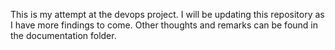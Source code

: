 This is my attempt at the devops project. I will be updating this repository as I have more findings to come. Other thoughts and remarks can be found in the documentation folder.
